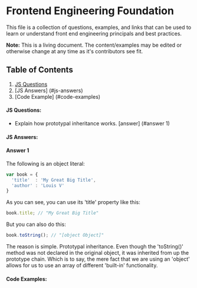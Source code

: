 # Frontend Engineering Foundation

This file is a collection of questions, examples, and links that can be used to learn or understand front end engineering principals and best practices.

**Note:** This is a living document. The content/examples may be edited or otherwise change at any time as it's contributors see fit.

## Table of Contents

1. [JS Questions](#js-questions)
2. [JS Answers] (#js-answers) 
3. [Code Example] (#code-examples)



#### JS Questions:

* Explain how prototypal inheritance works. [answer] (#answer 1)



#### JS Answers:

#### Answer 1
The following is an object literal:

```javascript
var book = {
  'title'  : 'My Great Big Title',
  'author' : 'Louis V'
}
```

As you can see, you can use its 'title' property like this:
```javascript
book.title; // "My Great Big Title"
```

But you can also do this:
```javascript
book.toString(); // "[object Object]"
```

The reason is simple. Prototypal inheritance. Even though the 'toString()' method was not declared in the original object, it was inherited from up the prototype chain. Which is to say, the mere fact that we are using an 'object' allows for us to use an array of different 'built-in' functionality.


#### Code Examples:
